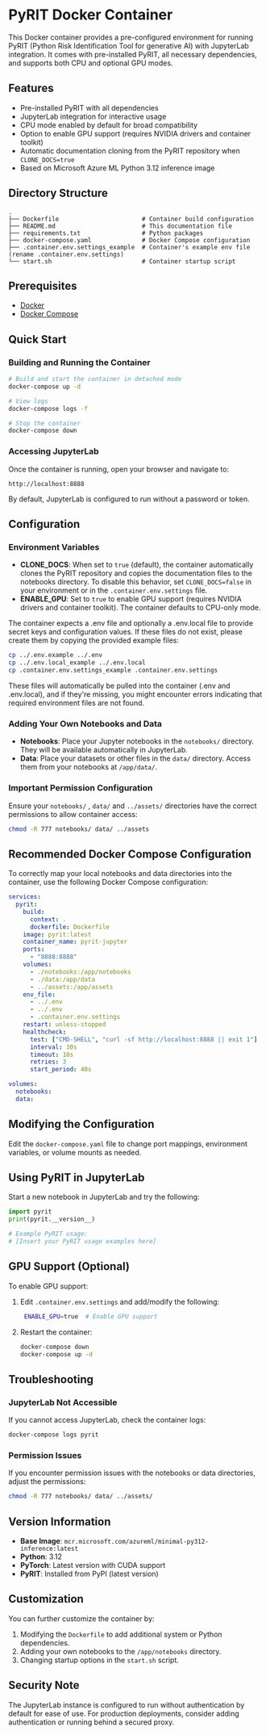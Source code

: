 # PyRIT Docker Container

This Docker container provides a pre-configured environment for running PyRIT (Python Risk Identification Tool for generative AI) with JupyterLab integration. It comes with pre-installed PyRIT, all necessary dependencies, and supports both CPU and optional GPU modes.

## Features

- Pre-installed PyRIT with all dependencies
- JupyterLab integration for interactive usage
- CPU mode enabled by default for broad compatibility
- Option to enable GPU support (requires NVIDIA drivers and container toolkit)
- Automatic documentation cloning from the PyRIT repository when `CLONE_DOCS=true`
- Based on Microsoft Azure ML Python 3.12 inference image

## Directory Structure

```
.
├── Dockerfile                       # Container build configuration
├── README.md                        # This documentation file
├── requirements.txt                 # Python packages
├── docker-compose.yaml              # Docker Compose configuration
├── .container.env.settings_example  # Container's example env file (rename .container.env.settings)
└── start.sh                         # Container startup script
```

## Prerequisites

- [Docker](https://docs.docker.com/get-docker/)
- [Docker Compose](https://docs.docker.com/compose/install/)

## Quick Start

### Building and Running the Container

```bash
# Build and start the container in detached mode
docker-compose up -d

# View logs
docker-compose logs -f

# Stop the container
docker-compose down
```

### Accessing JupyterLab

Once the container is running, open your browser and navigate to:

```
http://localhost:8888
```

By default, JupyterLab is configured to run without a password or token.

## Configuration

### Environment Variables

- **CLONE_DOCS**: When set to `true` (default), the container automatically clones the PyRIT repository and copies the documentation files to the notebooks directory. To disable this behavior, set `CLONE_DOCS=false` in your environment or in the `.container.env.settings` file.
- **ENABLE_GPU**: Set to `true` to enable GPU support (requires NVIDIA drivers and container toolkit). The container defaults to CPU-only mode.

The container expects a .env file and optionally a .env.local file to provide secret keys and configuration values. If these files do not exist, please create them by copying the provided example files:
```bash
cp ../.env.example ../.env
cp ../.env.local_example ../.env.local
cp .container.env.settings_example .container.env.settings
```
These files will automatically be pulled into the container (.env and .env.local), and if they're missing, you might encounter errors indicating that required environment files are not found.


### Adding Your Own Notebooks and Data

- **Notebooks**: Place your Jupyter notebooks in the `notebooks/` directory. They will be available automatically in JupyterLab.
- **Data**: Place your datasets or other files in the `data/` directory. Access them from your notebooks at `/app/data/`.

### Important Permission Configuration

Ensure your `notebooks/` , `data/` and `../assets/` directories have the correct permissions to allow container access:

```bash
chmod -R 777 notebooks/ data/ ../assets
```

## Recommended Docker Compose Configuration

To correctly map your local notebooks and data directories into the container, use the following Docker Compose configuration:

```yaml
services:
  pyrit:
    build:
      context: .
      dockerfile: Dockerfile
    image: pyrit:latest
    container_name: pyrit-jupyter
    ports:
      - "8888:8888"
    volumes:
      - ./notebooks:/app/notebooks
      - ./data:/app/data
      - ../assets:/app/assets
    env_file:
      - ../.env
      - ../.env
      - .container.env.settings
    restart: unless-stopped
    healthcheck:
      test: ["CMD-SHELL", "curl -sf http://localhost:8888 || exit 1"]
      interval: 30s
      timeout: 10s
      retries: 3
      start_period: 40s

volumes:
  notebooks:
  data:
```

## Modifying the Configuration

Edit the `docker-compose.yaml` file to change port mappings, environment variables, or volume mounts as needed.

## Using PyRIT in JupyterLab

Start a new notebook in JupyterLab and try the following:

```python
import pyrit
print(pyrit.__version__)

# Example PyRIT usage:
# [Insert your PyRIT usage examples here]
```

## GPU Support (Optional)

To enable GPU support:

1. Edit `.container.env.settings` and add/modify the following:

   ```bash
    ENABLE_GPU=true  # Enable GPU support
   ```

2. Restart the container:

   ```bash
   docker-compose down
   docker-compose up -d
   ```

## Troubleshooting

### JupyterLab Not Accessible

If you cannot access JupyterLab, check the container logs:

```bash
docker-compose logs pyrit
```

### Permission Issues

If you encounter permission issues with the notebooks or data directories, adjust the permissions:

```bash
chmod -R 777 notebooks/ data/ ../assets/
```

## Version Information

- **Base Image**: `mcr.microsoft.com/azureml/minimal-py312-inference:latest`
- **Python**: 3.12
- **PyTorch**: Latest version with CUDA support
- **PyRIT**: Installed from PyPI (latest version)

## Customization

You can further customize the container by:

1. Modifying the `Dockerfile` to add additional system or Python dependencies.
2. Adding your own notebooks to the `/app/notebooks` directory.
3. Changing startup options in the `start.sh` script.

## Security Note

The JupyterLab instance is configured to run without authentication by default for ease of use. For production deployments, consider adding authentication or running behind a secured proxy.

